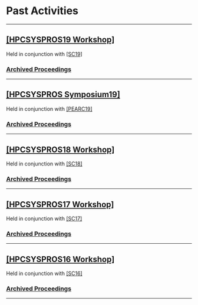 # Past Activities

------
## [[HPCSYSPROS19 Workshop]](http://sighpc-syspros.org/workshops/2019/) 
Held in conjunction with [[SC19]](http://sc19.supercomputing.org)
### [Archived Proceedings](http://sighpc-syspros.org/proceedings/Workshop19)

------
## [[HPCSYSPROS Symposium19]](http://sighpc-syspros.org/symposiums/2019/)
Held in conjunction with [[PEARC19]](https://www.pearc19.pearc.org)
### [Archived Proceedings](http://sighpc-syspros.org/proceedings/Symposium19)

------
## [[HPCSYSPROS18 Workshop]](http://sighpc-syspros.org/workshops/2018/) 
Held in conjunction with [[SC18]](http://sc18.supercomputing.org)
### [Archived Proceedings](http://sighpc-syspros.org/proceedings/Workshop18)

------
## [[HPCSYSPROS17 Workshop]](http://sighpc-syspros.org/workshops/2017/index.php.html)
Held in conjunction with [[SC17]](http://sc17.supercomputing.org)
### [Archived Proceedings](http://sighpc-syspros.org/proceedings/Workshop17)

------
## [[HPCSYSPROS16 Workshop]](http://sighpc-syspros.org/workshops/2016/index.php.html)
Held in conjunction with [[SC16]](http://sc16.supercomputing.org)
### [Archived Proceedings](http://sighpc-syspros.org/proceedings/Workshop16)
------
